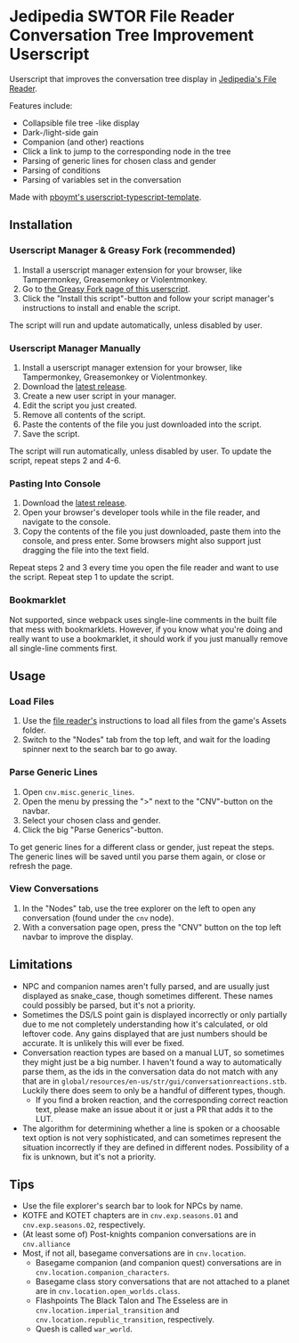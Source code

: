 # Jedipedia SWTOR File Reader Conversation Tree Improvement Userscript

Userscript that improves the conversation tree display in [Jedipedia's File Reader](https://swtor.jedipedia.net/reader).

Features include:

- Collapsible file tree -like display
- Dark-/light-side gain
- Companion (and other) reactions
- Click a link to jump to the corresponding node in the tree
- Parsing of generic lines for chosen class and gender
- Parsing of conditions
- Parsing of variables set in the conversation

Made with [pboymt's userscript-typescript-template](https://github.com/pboymt/userscript-typescript-template).

## Installation

### Userscript Manager & Greasy Fork (recommended)

1. Install a userscript manager extension for your browser, like Tampermonkey, Greasemonkey or Violentmonkey. 
2. Go to [the Greasy Fork page of this userscript](https://greasyfork.org/en/scripts/487152-jedipedia-file-reader-cnv-tree). 
3. Click the "Install this script"-button and follow your script manager's instructions to install and enable the script. 

The script will run and update automatically, unless disabled by user.

### Userscript Manager Manually

1. Install a userscript manager extension for your browser, like Tampermonkey, Greasemonkey or Violentmonkey. 
2. Download the [latest release](https://github.com/rendurok/jedipedia-file-reader-cnv-tree/releases/latest/download/index.prod.user.js).
3. Create a new user script in your manager. 
4. Edit the script you just created. 
5. Remove all contents of the script. 
6. Paste the contents of the file you just downloaded into the script. 
7. Save the script. 

The script will run automatically, unless disabled by user. To update the script, repeat steps 2 and 4-6. 

### Pasting Into Console

1. Download the [latest release](https://github.com/rendurok/jedipedia-file-reader-cnv-tree/releases/latest/download/index.prod.user.js).
2. Open your browser's developer tools while in the file reader, and navigate to the console.
3. Copy the contents of the file you just downloaded, paste them into the console, and press enter. Some browsers might also support just dragging the file into the text field. 

Repeat steps 2 and 3 every time you open the file reader and want to use the script. Repeat step 1 to update the script. 

### Bookmarklet

Not supported, since webpack uses single-line comments in the built file that mess with bookmarklets. However, if you know what you're doing and really want to use a bookmarklet, it should work if you just manually remove all single-line comments first.

## Usage

### Load Files
  1. Use the [file reader's](https://swtor.jedipedia.net/reader) instructions to load all files from the game's Assets folder.
  2. Switch to the "Nodes" tab from the top left, and wait for the loading spinner next to the search bar to go away.

### Parse Generic Lines
  1. Open `cnv.misc.generic_lines`.
  2. Open the menu by pressing the ">" next to the "CNV"-button on the navbar.
  3. Select your chosen class and gender.
  4. Click the big "Parse Generics"-button.

To get generic lines for a different class or gender, just repeat the steps. The generic lines will be saved until you parse them again, or close or refresh the page.

### View Conversations
  1. In the "Nodes" tab, use the tree explorer on the left to open any conversation (found under the `cnv` node).
  2. With a conversation page open, press the "CNV" button on the top left navbar to improve the display.

## Limitations

- NPC and companion names aren't fully parsed, and are usually just displayed as snake_case, though sometimes different. These names could possibly be parsed, but it's not a priority.
- Sometimes the DS/LS point gain is displayed incorrectly or only partially due to me not completely understanding how it's calculated, or old leftover code. Any gains displayed that are just numbers should be accurate. It is unlikely this will ever be fixed.
- Conversation reaction types are based on a manual LUT, so sometimes they might just be a big number. I haven't found a way to automatically parse them, as the ids in the conversation data do not match with any that are in `global/resources/en-us/str/gui/conversationreactions.stb`. Luckily there does seem to only be a handful of different types, though.
  - If you find a broken reaction, and the corresponding correct reaction text, please make an issue about it or just a PR that adds it to the LUT. 
- The algorithm for determining whether a line is spoken or a choosable text option is not very sophisticated, and can sometimes represent the situation incorrectly if they are defined in different nodes. Possibility of a fix is unknown, but it's not a priority. 

## Tips

- Use the file explorer's search bar to look for NPCs by name.
- KOTFE and KOTET chapters are in `cnv.exp.seasons.01` and `cnv.exp.seasons.02`, respectively.
- (At least some of) Post-knights companion conversations are in `cnv.alliance`
- Most, if not all, basegame conversations are in `cnv.location`.
  - Basegame companion (and companion quest) conversations are in `cnv.location.companion_characters`.
  - Basegame class story conversations that are not attached to a planet are in `cnv.location.open_worlds.class`.
  - Flashpoints The Black Talon and The Esseless are in `cnv.location.imperial_transition` and `cnv.location.republic_transition`, respectively.
  - Quesh is called `war_world`.
